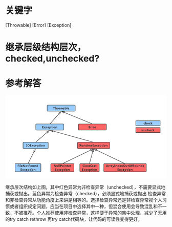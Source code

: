 # 关键字

[Throwable] [Error] [Exception]

# 继承层级结构层次，checked,unchecked?

# 参考解答

![](/assets/throwable.png)

继承层次结构如上图，其中红色异常为非检查异常（unchecked），不需要显式地捕获或抛出。蓝色异常为检查异常（checked），必须显式地捕获或抛出
检查异常和非检查异常从功能角度上来讲是相等的。选择检查异常还是非检查异常视个人习惯或者组织规定问题，应当在项目中选择其中一种，但混合使用会导致混乱和不一致，不被推荐。个人推荐使用非检查异常，这样便于异常的集中处理，减少了无用的try catch rethrow 再try catch代码块，让代码的可读性变得更好。


